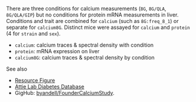 There are three conditions for calcium measurements (`8G`, `8G/QLA`, `8G/QLA/GIP`)
but no conditions for protein mRNA measurements in liver.
Conditions and trait are combined for `calcium` (such as `8G:freq_8_1`) or separate for `calcium8G`.
Distinct mice were assayed for `calcium` and `protein` (4 for `strain` and `sex`).

- `calcium`: calcium traces & spectral density with condition
- `protein`: mRNA expression on liver
- `calcium8G`: calcium traces & spectral density by condition

See also 

- [Resource Figure](resource_figure.pdf)
- [Attie Lab Diabetes Database](http://diabetes.wisc.edu/)
- GigHub: [byandell/FounderCalciumStudy](https://github.com/byandell/FounderCalciumStudy).

